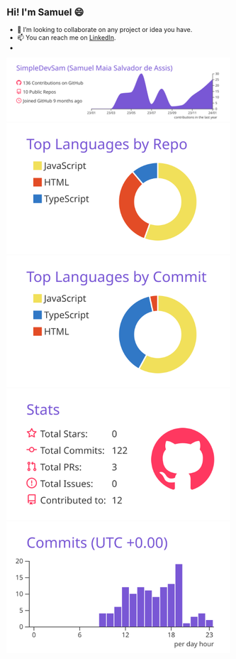 ## Hi! I'm Samuel 😄

- 💞️ I’m looking to collaborate on any project or idea you have.
- 📫 You can reach me on [LinkedIn](https://www.linkedin.com/in/samuelsalvadorassis/).
- 
[![](https://raw.githubusercontent.com/SimpleDevSam/SimpleDevSam/master/profile-summary-card-output/buefy/0-profile-details.svg)](https://github.com/vn7n24fzkq/github-profile-summary-cards)
[![](https://raw.githubusercontent.com/SimpleDevSam/SimpleDevSam/master/profile-summary-card-output/buefy/1-repos-per-language.svg)](https://github.com/vn7n24fzkq/github-profile-summary-cards) [![](https://raw.githubusercontent.com/SimpleDevSam/SimpleDevSam/master/profile-summary-card-output/buefy/2-most-commit-language.svg)](https://github.com/vn7n24fzkq/github-profile-summary-cards)
[![](https://raw.githubusercontent.com/SimpleDevSam/SimpleDevSam/master/profile-summary-card-output/buefy/3-stats.svg)](https://github.com/vn7n24fzkq/github-profile-summary-cards) [![](https://raw.githubusercontent.com/SimpleDevSam/SimpleDevSam/master/profile-summary-card-output/buefy/4-productive-time.svg)](https://github.com/vn7n24fzkq/github-profile-summary-cards)

